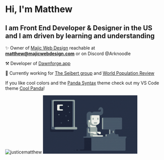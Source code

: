 <h1>Hi, I'm Matthew</h1>

<h2>I am Front End Developer & Designer in the US<br>and I am driven by learning and understanding</h2>

✨ Owner of [Majic Web Design](https://www.majicwebdesign.com/) reachable at **matthew@majicwebdesign.com** or on Discord @Arknoodle

⚒️ Developer of [Dawnforge.app](https://dawnforge.app/)

🏢 Currently working for [The Seibert group](https://seibert.group/) and [World Population Review](https://worldpopulationreview.com/)


If you like cool colors and the [Panda Syntax](https://github.com/tinkertrain/panda-syntax-vscode) theme check out my VS Code theme [Cool Panda](https://cool-panda.vercel.app/)!

<p>
<img src="https://github-readme-stats.vercel.app/api?username=justicematthew&show_icons=true&locale=en&&theme=nord&&layout=compact&hide_border=true&count_private=true&line_height=23&border_radius=false" alt="justicematthew" />
<img alt="Night Coding" src="https://raw.githubusercontent.com/JusticeMatthew/JusticeMatthew/main/assets/Night-Coding.gif"/>
</p>
